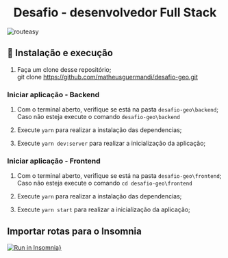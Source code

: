 
<h1 align="center">
  Desafio - desenvolvedor Full Stack 
</h1>
 
![routeasy](https://user-images.githubusercontent.com/27836893/92110595-57755600-edc1-11ea-8665-1640976935ab.PNG)

## :construction_worker: Instalação e execução
1. Faça um clone desse repositório;</br>
   git clone https://github.com/matheusguermandi/desafio-geo.git
   
### Iniciar aplicação - Backend
1. Com o terminal aberto, verifique se está na pasta `desafio-geo\backend`;</br>
   Caso não esteja execute o comando `desafio-geo\backend`
   
2. Execute `yarn` para realizar a instalação das dependencias;

3. Execute `yarn dev:server` para realizar a inicialização da aplicação;

### Iniciar aplicação - Frontend
1. Com o terminal aberto, verifique se está na pasta `desafio-geo\frontend`;</br>
   Caso não esteja execute o comando `cd desafio-geo\frontend`
   
2. Execute `yarn` para realizar a instalação das dependencias;

3. Execute `yarn start` para realizar a inicialização da aplicação;

## Importar rotas para o Insomnia
[![Run in Insomnia}](https://insomnia.rest/images/run.svg)](https://insomnia.rest/run/?label=DESAFIO%20ROUTEASY&uri=https%3A%2F%2Fraw.githubusercontent.com%2Fmatheusguermandi%2Fdesafio-geo%2Fmaster%2Fbackend%2Finsomnia.json%3Ftoken%3DAGUMDXI3XM2QNSS2GI7E6DK7LILN4)

